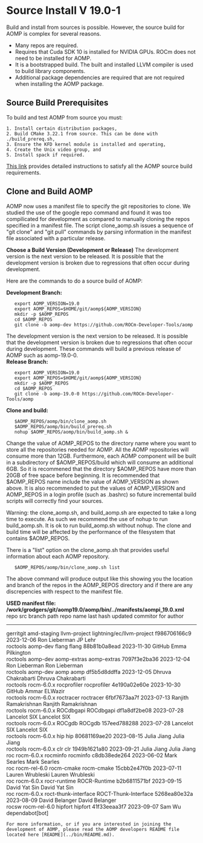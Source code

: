 # Source Install V 19.0-1

Build and install from sources is possible.  However, the source build for AOMP is complex for several reasons.
- Many repos are required.
- Requires that Cuda SDK 10 is installed for NVIDIA GPUs. ROCm does not need to be installed for AOMP.
- It is a bootstrapped build. The built and installed LLVM compiler is used to build library components.
- Additional package dependencies are required that are not required when installing the AOMP package.

## Source Build Prerequisites

To build and test AOMP from source you must:
```
1. Install certain distribution packages,
2. Build CMake 3.22.1 from source. This can be done with ./build_prereq.sh,
3. Ensure the KFD kernel module is installed and operating,
4. Create the Unix video group, and
5. Install spack if required.
```
[This link](SOURCEINSTALL_PREREQUISITE.md) provides detailed instructions to satisfy all the AOMP source build requirements.

## Clone and Build AOMP

AOMP now uses a manifest file to specify the git repositories to clone.
We studied the use of the google repo command and found it was too compilicated for development
as compared to manually cloning the repos specified in a manifest file.
The script clone\_aomp.sh issues a sequence of "git clone" and "git pull" commands
by parsing information in the manifest file associated with a particular release.

<b>Choose a Build Version (Development or Release)</b> The development version is the next version to be released. It is possible that the development version is broken due to regressions that often occur during development.

Here are the commands to do a source build of AOMP:

<b>Development Branch:</b>
```
   export AOMP_VERSION=19.0
   export AOMP_REPOS=$HOME/git/aomp${AOMP_VERSION}
   mkdir -p $AOMP_REPOS
   cd $AOMP_REPOS
   git clone -b aomp-dev https://github.com/ROCm-Developer-Tools/aomp
```

The development version is the next version to be released.  It is possible that the development version is broken due to regressions that often occur during development.
These commands will build a previous release of AOMP such as aomp-19.0-0.<br>
<b>Release Branch:</b>
```
   export AOMP_VERSION=19.0
   export AOMP_REPOS=$HOME/git/aomp${AOMP_VERSION}
   mkdir -p $AOMP_REPOS
   cd $AOMP_REPOS
   git clone -b aomp-19.0-0 https://github.com/ROCm-Developer-Tools/aomp
```
<b>Clone and build:</b>
```
   $AOMP_REPOS/aomp/bin/clone_aomp.sh
   $AOMP_REPOS/aomp/bin/build_prereq.sh
   nohup $AOMP_REPOS/aomp/bin/build_aomp.sh &
```

Change the value of AOMP\_REPOS to the directory name where you want to store all the repositories needed for AOMP. All the AOMP repositories will consume more than 12GB. Furthermore, each AOMP component will be built in a subdirectory of $AOMP\_REPOS/build which will consume an additional 6GB. So it is recommened that the directory $AOMP\_REPOS have more than 20GB of free space before beginning. It is recommended that $AOMP\_REPOS name include the value of AOMP\_VERSION as shown above. It is also recommended to put the values of AOMP\_VERSION and AOMP\_REPOS in a login profile (such as .bashrc) so future incremental build scripts will correctly find your sources.

Warning: the clone\_aomp.sh, and build\_aomp.sh are expected to take a long time to execute. As such we recommend the use of nohup to run build\_aomp.sh. It is ok to run build\_aomp.sh without nohup. The clone and build time will be affected by the performance of the filesystem that contains $AOMP\_REPOS.

There is a "list" option on the clone\_aomp.sh that provides useful information about each AOMP repository.
```
   $AOMP_REPOS/aomp/bin/clone_aomp.sh list
```
The above command will produce output like this showing you the location and branch of the repos in the AOMP\_REPOS directory and if there are any discrepencies with respect to the manifest file.<br>

<b>USED manifest file: /work/grodgers/git/aomp19.0/aomp/bin/../manifests/aompi_19.0.xml</b><br>
  repo src       branch                 path                 repo name    last hash    updated           commitor         for author
  --------       ------                 ----                 ---------    ---------    -------           --------         ----------
 gerritgit  amd-staging         llvm-project lightning/ec/llvm-project f986706166c9 2023-12-06      Ron Lieberman            JP Lehr         
  roctools     aomp-dev                flang                     flang 88b81b0a8ead 2023-11-30             GitHub    Emma Pilkington         
  roctools     aomp-dev          aomp-extras               aomp-extras 7097f3e2ba36 2023-12-04      Ron Lieberman      Ron Lieberman         
  roctools     aomp-dev                 aomp                      aomp df5b5d8ddffa 2023-12-05 Dhruva Chakrabarti Dhruva Chakrabarti         
  roctools   rocm-6.0.x          rocprofiler               rocprofiler 4e190a02e60e 2023-10-30             GitHub      Ammar ELWazir         
  roctools   rocm-6.0.x            roctracer                 roctracer 6fbf7673aa7f 2023-07-13 Ranjith Ramakrishnan Ranjith Ramakrishnan         
  roctools   rocm-6.0.x            ROCdbgapi                 ROCdbgapi df1a8df2be08 2023-07-28       Lancelot SIX       Lancelot SIX         
  roctools   rocm-6.0.x               ROCgdb                    ROCgdb 157eed788288 2023-07-28       Lancelot SIX       Lancelot SIX         
  roctools   rocm-6.0.x                  hip                       hip 80681169ae20 2023-08-15        Julia Jiang        Julia Jiang         
  roctools   rocm-6.0.x                  clr                       clr 1949b1621a80 2023-09-21        Julia Jiang        Julia Jiang         
       roc   rocm-6.0.x             rocminfo                  rocminfo c8db38ede264 2023-06-02       Mark Searles       Mark Searles         
       roc rocm-rel-6.0           rocm-cmake                rocm-cmake 15cbb2e47f0b 2023-07-11   Lauren Wrubleski   Lauren Wrubleski         
       roc   rocm-6.0.x         rocr-runtime              ROCR-Runtime b2b6811571bf 2023-09-15      David Yat Sin      David Yat Sin         
       roc   rocm-6.0.x roct-thunk-interface      ROCT-Thunk-Interface 5268ea80e32a 2023-08-09     David Belanger     David Belanger         
     rocsw rocm-rel-6.0              hipfort                   hipfort 41f33eeaa3f7 2023-09-07             Sam Wu    dependabot[bot]         
```
For more information, or if you are interested in joining the development of AOMP, please read the AOMP developers README file located here [README](../bin/README.md).

